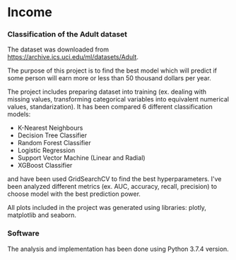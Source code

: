 # Income

### Classification of the Adult dataset

The dataset was downloaded from https://archive.ics.uci.edu/ml/datasets/Adult.

The purpose of this project is to find the best model which will predict if some person will earn more or less than 50 thousand dollars per year.

The project includes preparing dataset into training (ex. dealing with missing values, transforming categorical variables into equivalent numerical values, standarization).
It has been compared 6 different classification models:
  * K-Nearest Neighbours
  * Decision Tree Classifier
  * Random Forest Classifier
  * Logistic Regression
  * Support Vector Machine (Linear and Radial)
  * XGBoost Classifier
  
and have been used GridSearchCV to find the best hyperparameters.
I've been analyzed different metrics (ex. AUC, accuracy, recall, precision)  to choose model with the best prediction power.

All plots included in the project was generated using libraries: plotly, matplotlib and seaborn.

### Software
The analysis and implementation has been done using Python 3.7.4 version.
